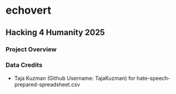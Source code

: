 # echovert
## Hacking 4 Humanity 2025

### Project Overview

### Data Credits
- Taja Kuzman (Github Username: TajaKuzman) for hate-speech-prepared-spreadsheet.csv
